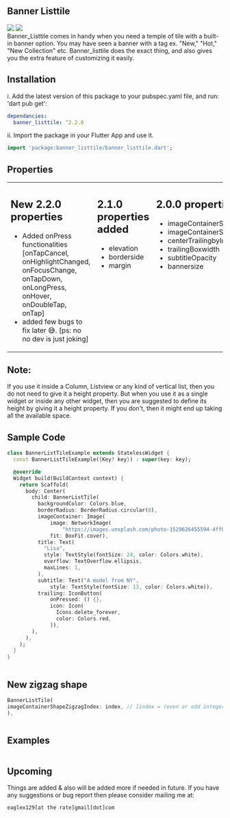 ## Banner Listtile

[<img src="https://img.shields.io/badge/pub-v2.2.0-blue.svg">](https://pub.dev/packages/banner_listtile)
[<img src="https://img.shields.io/badge/License-MIT-green.svg">](https://pub.dev/packages/banner_listtile/license)
<br />
Banner_Listtile comes in handy when you need a temple of tile with a built-in banner option. You may have seen a banner with a tag ex. "New," "Hot," "New Collection" etc. Banner_listtile does the exact thing, and also gives you the extra feature of customizing it easily.


## Installation
i. Add the latest version of this package to your pubspec.yaml file, and run: 'dart pub get':
```yaml
dependancies:
  banner_listtile: ^2.2.0
```

ii. Import the package in your Flutter App and use it.
```dart
import 'package:banner_listtile/banner_listtile.dart';
```

## Properties
<table>
<tr>
<td  valign="top">

## New 2.2.0 properties<br />
- Added onPress functionalities <br />
  [onTapCancel, <br />onHighlightChanged, <br />onFocusChange, <br />onTapDown, <br />onLongPress, <br />onHover, <br />onDoubleTap, <br />onTap]
- added few bugs to fix later 😅. [ps: no no dev is just joking]
</td>

<td  valign="top">

## 2.1.0 properties added<br />
- elevation<br />
- borderside<br />
- margin
</td>

<td  valign="top">

## 2.0.0 properties added<br />
- imageContainerSize<br />
- imageContainerShapeZigzagIndex<br />
- centerTrailingbyImageboxsize<br />
- trailingBoxwidth<br />
- subtitleOpacity<br />
- bannersize
</td>

<td  valign="top">

## 1.0.0 properties<br />
- bannerText<br />
- showBanner<br />
- bannerPositionRight<br />
- bannerTextColor<br />
- bannerColor<br />
- title<br />
- subtitle<br />
- borderRadius<br />
- imageContainer<br />
- trailing<br />
- backgroundColor<br />
- width<br />
- randomBackgroundColor
</td>
</tr>
</table>

## Note:
If you use it inside a Column, Listview or any kind of vertical list, then you do not need to give it a height property. But when you use it as a single widget or inside any other widget, then you are suggested to define its height by giving it a height property. If you don't, then it might end up taking all the available space.

## Sample Code

```dart
class BannerListTileExample extends StatelessWidget {
  const BannerListTileExample({Key? key}) : super(key: key);

  @override
  Widget build(BuildContext context) {
    return Scaffold(
      body: Center(
        child: BannerListTile(
          backgroundColor: Colors.blue,
          borderRadius: BorderRadius.circular(8),
          imageContainer: Image(
              image: NetworkImage(
                  "https://images.unsplash.com/photo-1529626455594-4ff0802cfb7e?ixid=MnwxMjA3fDB8MHxwaG90by1wYWdlfHx8fGVufDB8fHx8&ixlib=rb1.2.1&auto=format&fit=crop&w=387&q=80"),
              fit: BoxFit.cover),
          title: Text(
            "Lisa",
            style: TextStyle(fontSize: 24, color: Colors.white),
            overflow: TextOverflow.ellipsis,
            maxLines: 1,
          ),
          subtitle: Text("A model from NY",
              style: TextStyle(fontSize: 13, color: Colors.white)),
          trailing: IconButton(
              onPressed: () {},
              icon: Icon(
                Icons.delete_forever,
                color: Colors.red,
              )),
        ),
      ),
    );
  }
}
```

<img  src="https://user-images.githubusercontent.com/60544576/140290340-e166477e-7113-4032-8546-e51cc8e655ed.png"  alt="">

## New zigzag shape
```dart
BannerListTile(
imageContainerShapeZigzagIndex: index, // [index = (even or odd integer number)]
),
```
<img  src="https://user-images.githubusercontent.com/60544576/140294624-de6c38c2-21a7-4e09-80f8-786173b2a51c.png"  alt="">


## Examples
<img  src="https://user-images.githubusercontent.com/60544576/139554938-56335161-a08b-4b81-a3a6-02f78bd5a9e7.png"  alt="">



## Upcoming

Things are added & also will be added more if needed in future.
If you have any suggestions or bug report then please consider mailing me at:
```dart 
eaglex129[at the rate]gmail[dot]com
```
